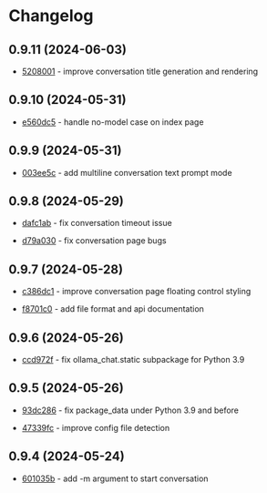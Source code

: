 # Changelog

## 0.9.11 (2024-06-03)

- [5208001](https://github.com/craigahobbs/ollama-chat/commit/5208001) - improve conversation title generation and rendering

## 0.9.10 (2024-05-31)

- [e560dc5](https://github.com/craigahobbs/ollama-chat/commit/e560dc5) - handle no-model case on index page

## 0.9.9 (2024-05-31)

- [003ee5c](https://github.com/craigahobbs/ollama-chat/commit/003ee5c) - add multiline conversation text prompt mode

## 0.9.8 (2024-05-29)

- [dafc1ab](https://github.com/craigahobbs/ollama-chat/commit/dafc1ab) - fix conversation timeout issue

- [d79a030](https://github.com/craigahobbs/ollama-chat/commit/d79a030) - fix conversation page bugs

## 0.9.7 (2024-05-28)

- [c386dc1](https://github.com/craigahobbs/ollama-chat/commit/c386dc1) - improve conversation page floating control styling

- [f8701c0](https://github.com/craigahobbs/ollama-chat/commit/f8701c0) - add file format and api documentation

## 0.9.6 (2024-05-26)

- [ccd972f](https://github.com/craigahobbs/ollama-chat/commit/ccd972f) - fix ollama_chat.static subpackage for Python 3.9

## 0.9.5 (2024-05-26)

- [93dc286](https://github.com/craigahobbs/ollama-chat/commit/93dc286) - fix package_data under Python 3.9 and before

- [47339fc](https://github.com/craigahobbs/ollama-chat/commit/47339fc) - improve config file detection

## 0.9.4 (2024-05-24)

- [601035b](https://github.com/craigahobbs/ollama-chat/commit/601035b) - add -m argument to start conversation
